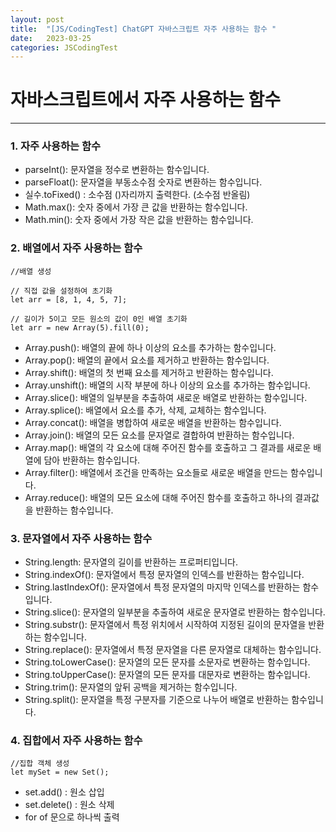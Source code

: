 ```yaml
---
layout: post
title:  "[JS/CodingTest] ChatGPT 자바스크립트 자주 사용하는 함수 "
date:   2023-03-25
categories: JSCodingTest
---
```


# 자바스크립트에서 자주 사용하는 함수

--- 

### 1. 자주 사용하는 함수

* parseInt(): 문자열을 정수로 변환하는 함수입니다.
* parseFloat(): 문자열을 부동소수점 숫자로 변환하는 함수입니다.
* 실수.toFixed() : 소수점 ()자리까지 출력한다. (소수점 반올림)
* Math.max(): 숫자 중에서 가장 큰 값을 반환하는 함수입니다.
* Math.min(): 숫자 중에서 가장 작은 값을 반환하는 함수입니다.

### 2. 배열에서 자주 사용하는 함수

```
//배열 생성

// 직접 값을 설정하여 초기화
let arr = [8, 1, 4, 5, 7];

// 길이가 5이고 모든 원소의 값이 0인 배열 초기화
let arr = new Array(5).fill(0);
```

* Array.push(): 배열의 끝에 하나 이상의 요소를 추가하는 함수입니다.
* Array.pop(): 배열의 끝에서 요소를 제거하고 반환하는 함수입니다.
* Array.shift(): 배열의 첫 번째 요소를 제거하고 반환하는 함수입니다.
* Array.unshift(): 배열의 시작 부분에 하나 이상의 요소를 추가하는 함수입니다.
* Array.slice(): 배열의 일부분을 추출하여 새로운 배열로 반환하는 함수입니다.
* Array.splice(): 배열에서 요소를 추가, 삭제, 교체하는 함수입니다.
* Array.concat(): 배열을 병합하여 새로운 배열을 반환하는 함수입니다.
* Array.join(): 배열의 모든 요소를 문자열로 결합하여 반환하는 함수입니다.
* Array.map(): 배열의 각 요소에 대해 주어진 함수를 호출하고 그 결과를 새로운 배열에 담아 반환하는 함수입니다.
* Array.filter(): 배열에서 조건을 만족하는 요소들로 새로운 배열을 만드는 함수입니다.
* Array.reduce(): 배열의 모든 요소에 대해 주어진 함수를 호출하고 하나의 결과값을 반환하는 함수입니다.

### 3. 문자열에서 자주 사용하는 함수

* String.length: 문자열의 길이를 반환하는 프로퍼티입니다.
* String.indexOf(): 문자열에서 특정 문자열의 인덱스를 반환하는 함수입니다.
* String.lastIndexOf(): 문자열에서 특정 문자열의 마지막 인덱스를 반환하는 함수입니다.
* String.slice(): 문자열의 일부분을 추출하여 새로운 문자열로 반환하는 함수입니다.
* String.substr(): 문자열에서 특정 위치에서 시작하여 지정된 길이의 문자열을 반환하는 함수입니다.
* String.replace(): 문자열에서 특정 문자열을 다른 문자열로 대체하는 함수입니다.
* String.toLowerCase(): 문자열의 모든 문자를 소문자로 변환하는 함수입니다.
* String.toUpperCase(): 문자열의 모든 문자를 대문자로 변환하는 함수입니다.
* String.trim(): 문자열의 앞뒤 공백을 제거하는 함수입니다.
* String.split(): 문자열을 특정 구분자를 기준으로 나누어 배열로 반환하는 함수입니다.

### 4. 집합에서 자주 사용하는 함수

```
//집합 객체 생성
let mySet = new Set();
```

* set.add() : 원소 삽입
* set.delete() : 원소 삭제
* for of 문으로 하나씩 출력 
